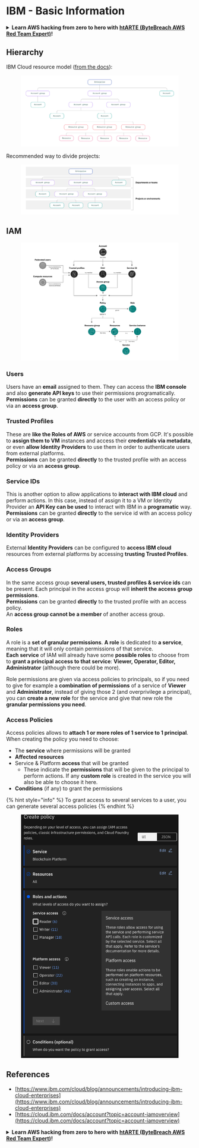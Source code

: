 # IBM - Basic Information

<details>

<summary><strong>Learn AWS hacking from zero to hero with</strong> <a href="https://training.khulnasoft.com/courses/arte"><strong>htARTE (ByteBreach AWS Red Team Expert)</strong></a><strong>!</strong></summary>

Other ways to support ByteBreach:

* If you want to see your **company advertised in ByteBreach** or **download ByteBreach in PDF** Check the [**SUBSCRIPTION PLANS**](https://github.com/sponsors/khulnasoft)!
* Get the [**official PEASS & ByteBreach swag**](https://peass.creator-spring.com)
* Discover [**The PEASS Family**](https://opensea.io/collection/the-peass-family), our collection of exclusive [**NFTs**](https://opensea.io/collection/the-peass-family)
* **Join the** 💬 [**Discord group**](https://discord.gg/hRep4RUj7f) or the [**telegram group**](https://t.me/peass) or **follow** me on **Twitter** 🐦 [**@khulnasoftm**](https://twitter.com/khulnasoftm)**.**
* **Share your hacking tricks by submitting PRs to the** [**ByteBreach**](https://github.com/khulnasoft/bytebreach) and [**ByteBreach Cloud**](https://github.com/khulnasoft/bytebreach-cloud) github repos.

</details>

## Hierarchy

IBM Cloud resource model ([from the docs](https://www.ibm.com/blog/announcement/introducing-ibm-cloud-enterprises/)):

<figure><img src="../../.gitbook/assets/image (17) (2).png" alt=""><figcaption></figcaption></figure>

Recommended way to divide projects:

<figure><img src="../../.gitbook/assets/image (14) (2).png" alt=""><figcaption></figcaption></figure>

## IAM

<figure><img src="../../.gitbook/assets/image (5) (3).png" alt=""><figcaption></figcaption></figure>

### Users

Users have an **email** assigned to them. They can access the **IBM console** and also **generate API keys** to use their permissions programatically.\
**Permissions** can be granted **directly** to the user with an access policy or via an **access group**.

### Trusted Profiles

These are **like the Roles of AWS** or service accounts from GCP. It's possible to **assign them to VM** instances and access their **credentials via metadata**, or even **allow Identity Providers** to use them in order to authenticate users from external platforms.\
**Permissions** can be granted **directly** to the trusted profile with an access policy or via an **access group**.

### Service IDs

This is another option to allow applications to **interact with IBM cloud** and perform actions. In this case, instead of assign it to a VM or Identity Provider an **API Key can be used** to interact with IBM in a **programatic** way.\
**Permissions** can be granted **directly** to the service id with an access policy or via an **access group**.

### Identity Providers

External **Identity Providers** can be configured to **access IBM cloud** resources from external platforms by accessing **trusting Trusted Profiles**.

### Access Groups

In the same access group **several users, trusted profiles & service ids** can be present. Each principal in the access group will **inherit the access group permissions**.\
**Permissions** can be granted **directly** to the trusted profile with an access policy.\
An **access group cannot be a member** of another access group.

### Roles

A role is a **set of granular permissions**. **A role** is dedicated to **a service**, meaning that it will only contain permissions of that service.\
**Each service** of IAM will already have some **possible roles** to choose from to **grant a principal access to that service**: **Viewer, Operator, Editor, Administrator** (although there could be more).

Role permissions are given via access policies to principals, so if you need to give for example a **combination of permissions** of a service of **Viewer** and **Administrator**, instead of giving those 2 (and overprivilege a principal), you can **create a new role** for the service and give that new role the **granular permissions you need**.

### Access Policies

Access policies allows to **attach 1 or more roles of 1 service to 1 principal**.\
When creating the policy you need to choose:

* The **service** where permissions will be granted
* **Affected resources**
* Service & Platform **access** that will be granted
  * These indicate the **permissions** that will be given to the principal to perform actions. If any **custom role** is created in the service you will also be able to choose it here.
* **Conditions** (if any) to grant the permissions

{% hint style="info" %}
To grant access to several services to a user, you can generate several access policies
{% endhint %}

<figure><img src="../../.gitbook/assets/image (6) (3).png" alt=""><figcaption></figcaption></figure>

## References

* [https://www.ibm.com/cloud/blog/announcements/introducing-ibm-cloud-enterprises](https://www.ibm.com/cloud/blog/announcements/introducing-ibm-cloud-enterprises)
* [https://cloud.ibm.com/docs/account?topic=account-iamoverview](https://cloud.ibm.com/docs/account?topic=account-iamoverview)

<details>

<summary><strong>Learn AWS hacking from zero to hero with</strong> <a href="https://training.khulnasoft.com/courses/arte"><strong>htARTE (ByteBreach AWS Red Team Expert)</strong></a><strong>!</strong></summary>

Other ways to support ByteBreach:

* If you want to see your **company advertised in ByteBreach** or **download ByteBreach in PDF** Check the [**SUBSCRIPTION PLANS**](https://github.com/sponsors/khulnasoft)!
* Get the [**official PEASS & ByteBreach swag**](https://peass.creator-spring.com)
* Discover [**The PEASS Family**](https://opensea.io/collection/the-peass-family), our collection of exclusive [**NFTs**](https://opensea.io/collection/the-peass-family)
* **Join the** 💬 [**Discord group**](https://discord.gg/hRep4RUj7f) or the [**telegram group**](https://t.me/peass) or **follow** me on **Twitter** 🐦 [**@khulnasoftm**](https://twitter.com/khulnasoftm)**.**
* **Share your hacking tricks by submitting PRs to the** [**ByteBreach**](https://github.com/khulnasoft/bytebreach) and [**ByteBreach Cloud**](https://github.com/khulnasoft/bytebreach-cloud) github repos.

</details>
